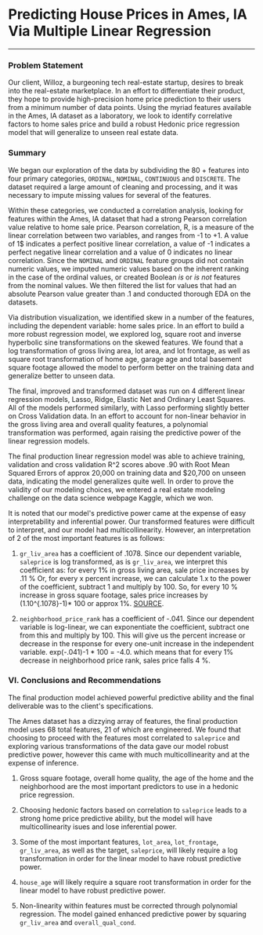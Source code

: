 # Predicting House Prices in Ames, IA Via Multiple Linear Regression 
---

### Problem Statement

Our client, Willoz, a burgeoning tech real-estate startup, desires to break into the real-estate marketplace. In an effort to differentiate their product, they hope to provide high-precision home price prediction to their users from a minimum number of data points. Using the myriad features available in the Ames, IA dataset as a laboratory, we look to identify correlative factors to home sales price and build a robust Hedonic price regression model that will generalize to unseen real estate data. 

### Summary

We began our exploration of the data by subdividing the 80 + features into four primary categories, `ORDINAL`, `NOMINAL`, `CONTINUOUS` and `DISCRETE`. The dataset required a large amount of cleaning and processing, and it was necessary to  impute missing values for several of the features. 

Within these categories, we conducted a correlation analysis, looking for features within the Ames, IA dataset that had a strong Pearson correlation value relative to home sale price. Pearson correlation, R, is a measure of the linear correlation between two variables, and ranges from -$1$ to $+1$. A value of $1$$ indicates a perfect positive linear correlation, a value of -1 indicates a perfect negative linear correlation and a value of $0$ indicates no linear correlation. Since the `NOMINAL` and `ORDINAL` feature groups did not contain numeric values, we imputed numeric values based on the inherent ranking in the case of the ordinal values, or created Boolean *is* or *is not* features from the nominal values. We then filtered the list for values that had an absolute Pearson value greater than $.1$ and conducted thorough EDA on the datasets.

Via distribution visualization, we identified skew in a number of the features, including the dependent variable: home sales price. In an effort to build a more robust regression model, we explored log, square root and  inverse hyperbolic sine transformations on the skewed features. We found that a log transformation of gross living area, lot area, and lot frontage, as well as square root transformation of home age, garage age and total basement square footage allowed the model to perform better on the training data and generalize better to unseen data. 

The final, improved and transformed dataset was run on 4 different linear regression models, Lasso, Ridge, Elastic Net and Ordinary Least Squares. All of the models performed similarly, with Lasso performing slightly better on Cross Validation data. In an effort to account for non-linear behavior in the gross living area and overall quality features, a polynomial transformation was performed, again raising the predictive power of the linear regression models. 

The final production linear regression model was able to achieve training, validation and cross validation R^2 scores above .90 with Root Mean Squared Errors of approx 20,000 on training data and $20,700 on unseen data, indicating the model generalizes quite well. In order to prove the validity of our modeling choices, we entered a real estate modeling challenge on the data science webpage Kaggle, which we won.  

It is noted that our model's predictive power came at the expense of easy interpretability and inferential power. Our transformed features were difficult to interpret, and our model had multicollinearity. However, an interpretation of 2 of the most important features is as follows:

1. `gr_liv_area` has a coefficient of .1078. Since our dependent variable, `saleprice` is log transformed, as is `gr_liv_area`, we interpret this coefficient as: for every 1% in gross living area, sale price increases by .11 % Or, for every x percent increase, we can calculate 1.x to the power of the coefficient, subtract 1 and multiply by 100. So, for every 10 % increase in gross square footage, sales price increases by (1.10^{.1078}-1)* 100 or approx 1%. [SOURCE](https://data.library.virginia.edu/interpreting-log-transformations-in-a-linear-model/).

2. `neighborhood_price_rank` has a coefficient of -.041. Since our dependent variable is log-linear, we can exponentiate the coefficient, subtract one from this and multiply by 100. This will give us the percent increase or decrease in the response for every one-unit increase in the independent variable. exp(-.041)-1 * 100 = -4.0. which means that for every 1% decrease in neighborhood price rank, sales price falls 4 %.

### VI. Conclusions and Recommendations

The final production model achieved powerful predictive ability and the final deliverable was to the client's specifications.

The Ames dataset has a dizzying array of features, the final production model uses $68$ total features, $21$ of which are engineered. We found that choosing to proceed with the features most correlated to `saleprice` and exploring various transformations of the data gave our model robust predictive power, however this came with much multicollinearity and at the expense of inference.


1. Gross square footage, overall home quality, the age of the home and the neighborhood are the most important predictors to use in a hedonic price regression.

2. Choosing hedonic factors based on correlation to `saleprice` leads to a strong home price predictive ability, but the model will have multicollinearity isues and lose inferential power.

3. Some of the most important features, `lot_area`, `lot_frontage`, `gr_liv_area`, as well as the target, `saleprice`, will likely require a log transformation in order for the linear model to have robust predictive power.

4. `house_age` will likely require a square root transformation in order for the linear model to have robust predictive power.

5. Non-linearity within features must be corrected through polynomial regression. The model gained enhanced predictive power by squaring `gr_liv_area` and `overall_qual_cond`.


